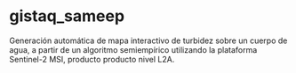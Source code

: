 # gistaq_sameep
Generación automática de mapa interactivo de turbidez sobre un cuerpo de agua, a partir de un algoritmo semiempírico utilizando la plataforma Sentinel-2 MSI, producto producto nivel L2A.
